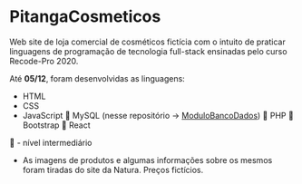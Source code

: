 # PitangaCosmeticos

Web site de loja comercial de cosméticos fictícia com o intuito de praticar linguagens de programação de tecnologia full-stack ensinadas pelo curso Recode-Pro 2020.

Até **05/12**, foram desenvolvidas as linguagens:

- HTML 
- CSS
- JavaScript
🛫 MySQL (nesse repositório -> [ModuloBancoDados](https://github.com/madul/ModuloBancoDados))
🛫 PHP 
🛫 Bootstrap
🛫 React 


🛫 - nível intermediário

* As imagens de produtos e algumas informações sobre os mesmos foram tiradas do site da Natura. Preços fictícios.
